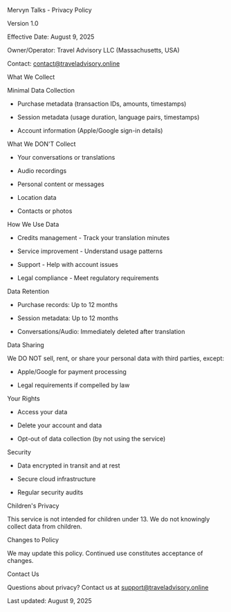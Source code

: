 Mervyn Talks - Privacy Policy

Version 1.0

Effective Date: August 9, 2025

Owner/Operator: Travel Advisory LLC (Massachusetts, USA)

Contact: contact@traveladvisory.online


What We Collect

Minimal Data Collection

- Purchase metadata (transaction IDs, amounts, timestamps)

- Session metadata (usage duration, language pairs, timestamps)

- Account information (Apple/Google sign-in details)


What We DON'T Collect

- Your conversations or translations

- Audio recordings

- Personal content or messages

- Location data

- Contacts or photos


How We Use Data

- Credits management - Track your translation minutes

- Service improvement - Understand usage patterns

- Support - Help with account issues

- Legal compliance - Meet regulatory requirements


Data Retention

- Purchase records: Up to 12 months

- Session metadata: Up to 12 months

- Conversations/Audio: Immediately deleted after translation


Data Sharing

We DO NOT sell, rent, or share your personal data with third parties, except:

- Apple/Google for payment processing

- Legal requirements if compelled by law


Your Rights

- Access your data

- Delete your account and data

- Opt-out of data collection (by not using the service)


Security

- Data encrypted in transit and at rest

- Secure cloud infrastructure

- Regular security audits


Children's Privacy

This service is not intended for children under 13. We do not knowingly collect data from children.


Changes to Policy

We may update this policy. Continued use constitutes acceptance of changes.


Contact Us

Questions about privacy? Contact us at support@traveladvisory.online


Last updated: August 9, 2025